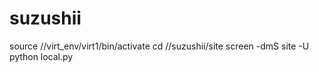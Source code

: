suzushii
========
source /<usr>/virt_env/virt1/bin/activate
cd /<usr>/suzushii/site
screen -dmS site -U python local.py
